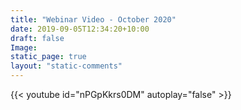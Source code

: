 ```yaml
---
title: "Webinar Video - October 2020"
date: 2019-09-05T12:34:20+10:00
draft: false
Image: 
static_page: true
layout: "static-comments"
---
```


{{< youtube id="nPGpKkrs0DM" autoplay="false" >}}
